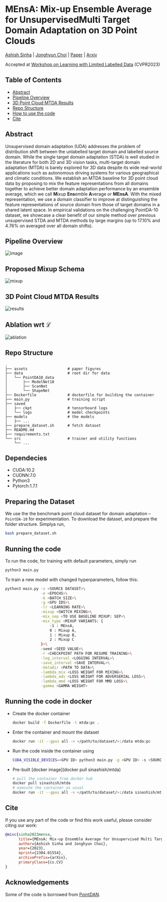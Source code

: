 # MEnsA: Mix-up Ensemble Average for UnsupervisedMulti Target Domain Adaptation on 3D Point Clouds

[Ashish Sinha](https://sinashish.github.io) | [Jonghyun Choi](https://ppolon.github.io) | [Paper](#) | [Arxiv](https://arxiv.org/abs/2304.01554) 

Accepted at [Workshop on Learning with Limited Labelled Data](https://sites.google.com/view/l3d-ivu-2023/overview) (CVPR2023)

## Table of Contents
- [Abstract](#abstract)
- [Pipeline Overview](#pipeline-overview)
- [3D Point Cloud MTDA Results](#3d-point-cloud-mtda-results)
- [Repo Structure](#repo-structure)
- [How to use the code](#running-the-code)
- [Cite](#cite)

## Abstract
<a name="abstract"></a>

Unsupervised domain adaptation (UDA) addresses the problem of distribution shift between the unlabelled target domain and labelled source domain. While the single target domain adaptation (STDA) is well studied in the literature for both 2D and 3D vision tasks, multi-target domain adaptation (MTDA) is barely explored for 3D data despite its wide real-world applications such as autonomous driving systems for various geographical and climatic conditions. We establish an MTDA baseline for 3D point cloud data by proposing to mix the feature representations from all domains together to achieve better domain adaptation performance by an ensemble average, which we call **M**ixup **Ens**emble **A**verage or **MEnsA**. With the mixed representation, we use a domain classifier to improve at distinguishing the feature representations of source domain from those of target domains in a shared latent space. In empirical validations on the challenging PointDA-10 dataset, we showcase a clear benefit of our simple method over previous unsupervised STDA and MTDA methods by large margins (up to 17.10% and 4.76% on averaged over all domain shifts).

<a name="pipeline"></a>

## Pipeline Overview
![image](assets/overview.png)

## Proposed Mixup Schema
![mixup](assets/mtda_schema.png)

<a name = "results"></a>

## 3D Point Cloud MTDA Results 
![results](assets/results.png)

## Ablation wrt $\mathcal{L}$
![ablation](assets/abln.png)

<a name="repo"></a>

## Repo Structure
```
.
├── assets                  # paper figures
├── data                    # root dir for data
│   └── PointDA10_data
│       ├── ModelNet10
│       ├── ScanNet
│       └── ShapeNet
├── Dockerfile              # dockerfile for building the container
├── main.py                 # training script
├── saved
│   ├── ckpt                # tensorboard logs
│   └── logs                # model checkpoints
├── models                  # the models
│   ├── ...
├── prepare_dataset.sh      # fetch dataset
├── README.md
├── requirements.txt        
└── src                     # trainer and utility functions
    └── ...
```

## Dependecies
- CUDA:10.2
- CUDNN:7.0
- Python3
- Pytorch:1.7.1
  
## Preparing the Dataset

We use the the benchmark point cloud dataset for domain adaptation – `PointDA-10`  for experimentation.
To download the dataset, and prepare the folder structure. Simplya run,

```bash
bash prepare_dataset.sh
```
## Running the code
<a name="code"></a>

To run the code, for training with default parameters, simply run

```bash
python3 main.py
```

To train a new model with changed hyperparameters, follow this:

```bash
python3 main.py -s <SOURCE DATASET>\
                -e <EPOCHS>\
                -b <BATCH SIZE>\
                -g <GPU IDS>\
                -lr <LEARNING RATE>\
                -mixup <SWITCH MIXING>\
                -mix_sep <TO USE BASELINE MIXUP: SEP>\
                -mix_type <MIXUP VARIANTS: {
                    -1 : MEnsA,
                    0 : Mixup A,
                    1 : Mixup B,
                    2 : Mixup C
                }>\
                -seed <SEED VALUE>\
                -r <CHECKPOINT PATH FOR RESUME TRAINING>\
                -log_interval <LOGGING INTERVAL>\
                -save_interval <SAVE INTERVAL>\
                -datadir <PATH TO DATA>\
                -lambda_mix <LOSS WEIGHT FOR MIXING>\
                -lambda_adv <LOSS WEIGHT FOR ADVERSERIAL LOSS>\
                -lambda_mmd <LOSS WEIGHT FOR MMD LOSS>\
                -gamma <GAMMA WEIGHT>
```

## Running the code in docker

- Create the docker container
    ```bash
    docker build -f Dockerfile -t mtda:pc .
    ```
- Enter the container and mount the dataset 
    ```bash
    docker run -it --gpus all -v </path/to/dataset/>:/data mtda:pc
    ```
- Run the code inside the container using
    ```bash
    CUDA_VISIBLE_DEVICES=<GPU ID> python3 main.py -g <GPU ID> -s <SOURCE DATASET> -mixup 
    ```
- Pre-built [docker image](docker pull sinashish/mtda)
    ```bash
    # pull the container from docker hub
    docker pull sinashish/mtda
    # execute the container as usual
    docker run -it --gpus all -v </path/to/dataset/>:/data sinashish/mtda:latest
    ```
<!--
## Pretrained Models

The pretrained models for the experiments are available [here](https://drive.google.com/drive/folders/183RIEz7IpesWSk39rCBIbrg4Wn1Yj62L?usp=sharing).
-->

<a name="cite"></a>
## Cite

If you use any part of the code or find this work useful, please consider citing our work:
```bibtex
@misc{sinha2023mensa,
      title={MEnsA: Mix-up Ensemble Average for Unsupervised Multi Target Domain Adaptation on 3D Point Clouds}, 
      author={Ashish Sinha and Jonghyun Choi},
      year={2023},
      eprint={2304.01554},
      archivePrefix={arXiv},
      primaryClass={cs.CV}
}
```

## Acknowledgements

Some of the code is borrowed from [PointDAN](https://github.com/canqin001/PointDAN). 

